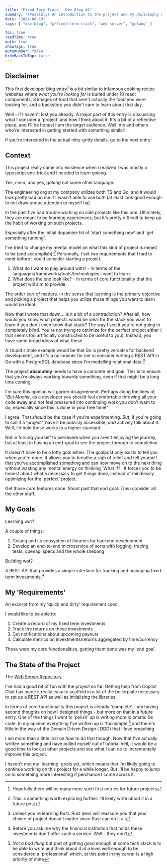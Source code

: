 ```yaml
---
title: "Fixed Term Track - Dev Blog #1"
summary: "(Possibly) An introduction to the project and my philosophy on these programming side-quests!"
date: "2024-08-19"
tags: [ "dev-blog", "p/fixed-term-track", "web server", "golang" ]

toc: true
readTime: true
math: true
showTags: true
autonumber: false
hideBackToTop: false
---
```


## Disclaimer

This first developer blog entry[^1] is a bit similar to infamous cooking recipe websites where _what you're looking
for_ is buried under 10 react components, 8 images of food that aren't actually the food you were looking for, and a
backstory you didn't care to learn about that day.

Well - if I haven't lost you already. A major part of this entry is discussing what I consider a 'project' and how I
think about it. It's a bit of a reflective piece, and I'll be honest **I** am the target audience. Well, me and others
who're interested in getting started with something similar!

If you're interested in the actual nitty-gritty details, go to the next entry!

## Context

This project really came into existence when I realized I was mostly a typescript one-trick and I needed to learn
golang.

Yes, _need_, and yes, _golang_ not some other language.

The engineering org at my company utilizes both TS and Go, and it would look pretty bad on me if I wasn't able to use
both (at least look good enough to not draw undue attention to myself ha)

In the past I've had trouble working on side projects like this one. Ultimately, they are meant to be learning
experiences, but it's pretty difficult to keep up the habit of working on such projects.

Especially after the initial dopamine hit of 'start something new' and 'get something running'.

I've tried to change my mental model on what this kind of project is meant to be (and accomplish).[^2] Personally, I set
two requirements that I had to meet before I could consider starting a project.

1. What do I want to play around with? - In terms of the languages/frameworks/tools/technologies I want to learn.
2. What does the end look like? - In terms of core functionality that the project will aim to provide.

The order _sort of_ matters. In the sense that learning is the primary objective and picking a project that helps you
utilize those things you want to learn would be ideal.

Now that I wrote that down... is it a bit of a contradiction? After all, how would you know what projects would be ideal
for the stack you want to learn if you don't even know that stack? The way I see it you're not going in completely
blind. You're not trying to optimize for the perfect project either ( that seems too artificially constructed to be
useful to you). Instead, you have some broad ideas of what these

A stupid simple example would be that Go is pretty versatile for backend development, and it's a no-brainer for me to
consider writing a REST API in Go with a PostgreSQL database since I'm modelling relational data.[^3]

The project **absolutely** needs to have a concrete end goal. This is to ensure that you're always working towards
something, even if that might be a long time coming.

I'm sure this opinion will garner disagreement. Perhaps along the lines of, "_But Maahir_, as a developer you should
feel comfortable throwing all your code away and not feel pressured into continuing work you don't want to do,
especially since this is done in your free time!"

I agree. That _should_ be the case if you're experimenting. _But_, if you're going to call it a 'project', have it be
publicly accessible, _and_ actively talk about it. Well, I'd hold those works to a higher standard.

Not in forcing yourself to persevere when you aren't enjoying the journey, but at least in having an end-goal to see the
project through to completion.

It doesn't have to be a lofty goal either. The goalpost only exists to tell you when you're done. It allows you to
breathe a sigh of relief and tell yourself that you've accomplished something and can now move on to the next thing
without wasting any mental energy on thinking `What If?'. It forces you to be honest about what's necessary to get
things done, instead of mindlessly optimizing for the 'perfect' project.

Get those core features done. Shoot past that end goal. _Then_ consider all the other stuff.

## My Goals

Learning wot?

A couple of things:

1. Golang and its ecosystem of libraries for backend development
2. Develop an end-to-end microservice of sorts with logging, tracing, tests, openapi specs and the whole shebang

Building wot?

A REST API that provides a simple interface for tracking and managing fixed term investments.[^4]

## My 'Requirements'

An excerpt from my 'quick and dirty' requirement spec:

I would like to be able to:

1. Create a record of my fixed term investments
2. Track the returns on these investments
3. Get notifications about upcoming payouts
4. Calculate metrics on investments/returns aggregated by time/currency

Those were my core functionalities, getting them done was my 'end goal'.

## The State of the Project

The [Web Server Repository](https://github.com/mesmur/fixed-term-track-web-server)

I've had a good bit of fun with the project so far. Getting help from Copilot Chat has made it really easy to scaffold
in a lot of the boilerplate necessary to set up a REST API as well as initializing the libraries.

In terms of core functionality this project is already 'complete'. I am having second thoughts on how I designed
things - but more on that in a future entry. One of the things I want to 'polish' up is writing more idiomatic Go code.
In my opinion everything I've written up is 'too simple'[^5] and there's little in the way of the Domain Driven Design (
DDD) that I love preaching.

I am more than a little lost on _how_ to do that though. Now that I've actually written something and have pulled myself
out of tutorial hell, it would be a good time to look at other projects and see what I can do to incrementally improve
this project.

I haven't met my 'learning' goals yet, which means that I'm likely going to continue working on this project for a while
longer. But I'll be happy to jump on to something more interesting if perchance I come across it.

[^1]: Hopefully there will be many more such first entries for future projects
[^2]: This is something worth exploring further. I'll likely write about it in a future post
[^3]: Unless you're learning Rust. Rust devs will reassure you that your choice of project doesn't matter since Rust can
do it all
[^4]: Before you ask me why the financial institution that holds these investments don't offer such a service. Well -
they don't
[^5]: _Not a bad thing_ but part of getting good enough at some tech stack is to be able to write and think about it at
a level well enough to be considered a 'professional' which, at this point in my career is a high priority of mine
